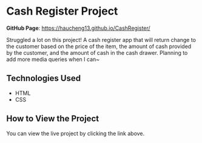 # Cash Register Project

**GitHub Page**: https://haucheng13.github.io/CashRegister/

Struggled a lot on this project! A cash register app that will return change to the customer based on the price of the item, the amount of cash provided by the customer, and the amount of cash in the cash drawer. Planning to add more media queries when I can~

## Technologies Used
- HTML
- CSS

## How to View the Project
You can view the live project by clicking the link above.

